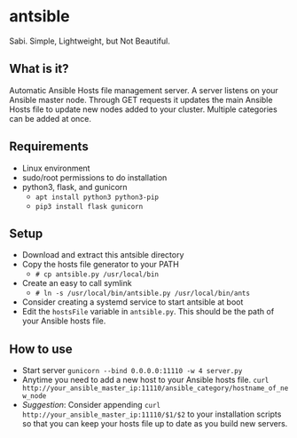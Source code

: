 # antsible
Sabi. Simple, Lightweight, but Not Beautiful.

## What is it?
Automatic Ansible Hosts file management server.  A server listens on your Ansible master node. Through GET requests it updates the main Ansible Hosts file to update new nodes added to your cluster.  Multiple categories can be added at once. 

## Requirements
- Linux environment
- sudo/root permissions to do installation
- python3, flask, and gunicorn
  - `apt install python3 python3-pip`
  - `pip3 install flask gunicorn`
 
## Setup
- Download and extract this antsible directory
- Copy the hosts file generator to your PATH
  - `# cp antsible.py /usr/local/bin`
- Create an easy to call symlink
  - `# ln -s /usr/local/bin/antsible.py /usr/local/bin/ants`
- Consider creating a systemd service to start antsible at boot
- Edit the `hostsFile` variable in `antsible.py`.  This should be the path of your Ansible hosts file.

## How to use
- Start server `gunicorn --bind 0.0.0.0:11110 -w 4 server.py`
- Anytime you need to add a new host to your Ansible hosts file.  `curl http://your_ansible_master_ip:11110/ansible_category/hostname_of_new_node`
- *Suggestion*: Consider appending `curl http://your_ansible_master_ip:11110/$1/$2` to your installation scripts so that you can keep your hosts file up to date as you build new servers.
